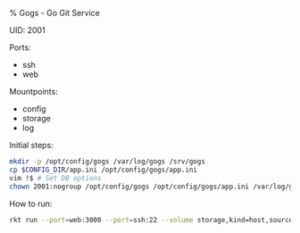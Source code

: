% Gogs - Go Git Service

UID: 2001

Ports:
- ssh
- web

Mountpoints:
- config
- storage
- log


Initial steps:
```sh
mkdir -p /opt/config/gogs /var/log/gogs /srv/gogs
cp $CONFIG_DIR/app.ini /opt/config/gogs/app.ini
vim !$ # Set DB options
chown 2001:nogroup /opt/config/gogs /opt/config/gogs/app.ini /var/log/gogs /srv/gogs
```

How to run:
```sh
rkt run --port=web:3000 --port=ssh:22 --volume storage,kind=host,source=/srv/gogs --volume config,kind=host,source=/opt/config/gogs --volume log,kind=host,source=/var/log/gogs --debug --interactive --dns=134.100.9.61 rkt.mafiasi.de/gogs
```
